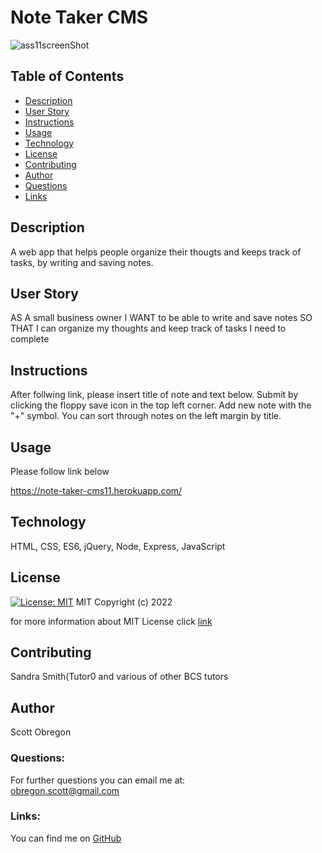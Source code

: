 
  # Note Taker CMS
  
  ![ass11screenShot](https://user-images.githubusercontent.com/98435396/181115452-502cef82-53e5-4929-8dc4-846df9e75234.png)

  
  ## Table of Contents
  - [Description](#description)
  - [User Story](#userStory)
  - [Instructions](#instructions)
  - [Usage](#usage)
  - [Technology](#technology)
  - [License](#license)
  - [Contributing](#contributing)
  - [Author](#author)
  - [Questions](#questions)
  - [Links](#links)
  
  ## Description
  A web app that helps people organize their thougts and keeps track of tasks, by writing and saving notes.

  ## User Story

  AS A small business owner I WANT to be able to write and save notes SO THAT I can organize my thoughts and keep track of tasks I need to complete

  ## Instructions

  After follwing link, please insert title of note and text below. Submit by clicking the floppy save icon in the top left corner. Add new note with the "+" symbol. You can sort through notes on the left margin by title.

  ## Usage

  Please follow link below
  
  https://note-taker-cms11.herokuapp.com/

  ## Technology

  HTML, CSS, ES6, jQuery, Node, Express, JavaScript

  ## License

  [![License: MIT](https://img.shields.io/badge/License-MIT-yellow.svg)](https://opensource.org/licenses/MIT)
  MIT
Copyright (c) 2022
     
for more information about MIT License click [link](https://opensource.org/licenses/MIT)
  
  ## Contributing

  Sandra Smith(Tutor0 and various of other BCS tutors

  ## Author

  Scott Obregon

  ### Questions:
  For further questions you can email me at:<br />
  obregon.scott@gmail.com
  
  ### Links:
  You can find me on [GitHub](https://github.com/ObregonScott)
  
